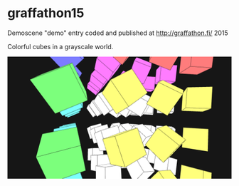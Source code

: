 # graffathon15

Demoscene "demo" entry coded and published at http://graffathon.fi/ 2015

Colorful cubes in a grayscale world.

![Screenshot](colorful_cubes.png)
